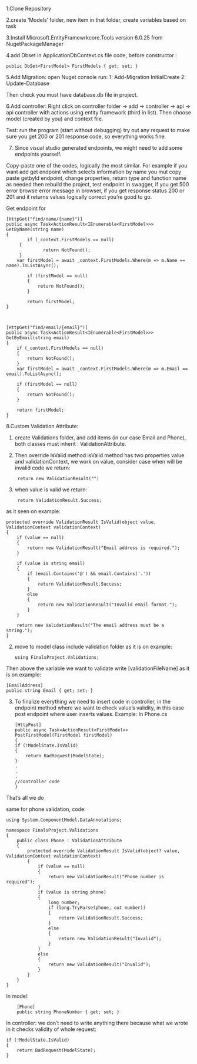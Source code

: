 1.Clone Repository

2.create ‘Models’ folder, new item in that folder, create variables based on task

3.Install Microsoft.EntityFramewrkcore.Tools version 6.0.25 from NugetPackageManager 

4.add Dbset in ApplicationDbContext.cs file code, before constructor :   

	public DbSet<FirstModel> FirstModels { get; set; } 

5.Add Migration:  open Nuget console run:         1: Add-Migration InitialCreate
						  2: Update-Database 
	
Then check you must have database.db file in project.

6.Add controller: Right click on controller folder -> add -> controller -> api -> api controller with actions using entity framework (third in list).  Then choose model (created by you) and context file.

Test: run the program (start without debugging) try out any request to make sure you get 200 or 201 response code, so everything works fine. 

7. Since visual studio generated endpoints, we might need to add some endpoints yourself.
   
Copy-paste one of the codes, logically the most similar. For example if you want add get endpoint which selects information by name you mut copy paste getbyId endpoint, change properties, return type and function name as needed then rebuild the project, test endpoint in swagger, if you get 500 error browse error message in  browser, if you get response status 200 or 201 and it returns values logically correct you’re good to go. 

Get endpoint for 

	[HttpGet("find/name/{name}")] 
	public async Task<ActionResult<IEnumerable<FirstModel>>> GetByName(string name)
	{
    		if (_context.FirstModels == null)
   		 {
      			  return NotFound();
   		 }
 		var firstModel = await _context.FirstModels.Where(m => m.Name == name).ToListAsync();

    		if (firstModel == null)
    		{
      			return NotFound();
    		}

    		return firstModel;
	}

 

	[HttpGet("find/email/{email}")]
	public async Task<ActionResult<IEnumerable<FirstModel>>> GetByEmail(string email)
	{
	    if (_context.FirstModels == null)
	    {
	        return NotFound();
	    }
	    var firstModel = await _context.FirstModels.Where(m => m.Email == email).ToListAsync();
	
	    if (firstModel == null)
	    {
	        return NotFound();
	    }
	
	    return firstModel;
	}

8.Custom Validation Attribute:

1. create Validations folder, and add items (in our case Email and Phone),  both classes must inherit : ValidationAttribute.
2. Then override IsValid method isValid method has two properties value and validationContext, we work on value, consider case when will be invalid code we return:

		return new ValidationResult("")

3. when value is valid we return:
   
		return ValidationResult.Success;

as it seen on example:

	protected override ValidationResult IsValid(object value, ValidationContext validationContext)
	{
	    if (value == null)
	    {
	        return new ValidationResult("Email address is required.");
	    }
	
	    if (value is string email)
	    {
	        if (email.Contains('@') && email.Contains('.'))
	        {
	            return ValidationResult.Success;
	        }
	        else
	        {
	            return new ValidationResult("Invalid email format.");
	        }
	    }
	
	    return new ValidationResult("The email address must be a string.");
	}
2.	move to model class include  validation folder as it is on example:
   
		using FinalsProject.Validations;

 Then  above the variable we want to validate write [validationFileName] as it is on example: 
 
	[EmailAddress]
	public string Email { get; set; }

3.	To finalize everything we need to insert code in controller, in the endpoint method where we want to check value’s validity, in this case post endpoint where user inserts values. Example: 
In Phone.cs

		[HttpPost]
		public async Task<ActionResult<FirstModel>> PostFirstModel(FirstModel firstModel)
		{
		if (!ModelState.IsValid)
		{
		    return BadRequest(ModelState);
		}
		.
		.
		.
		//controller code
		}

That’s all we do 

same for phone validation, code: 

	using System.ComponentModel.DataAnnotations;
	
	namespace FinalsProject.Validations
	{
	    public class Phone : ValidationAttribute
	    {
	        protected override ValidationResult IsValid(object? value, ValidationContext validationContext)
	        {
	            if (value == null)
	            {
	                return new ValidationResult("Phone number is required");
	            }
	            if (value is string phone)
	            {
	                long number;
	                if (long.TryParse(phone, out number))
	                {
	                    return ValidationResult.Success;
	                }
	                else
	                {
	                    return new ValidationResult("Invalid");
	                }
	            }
	            else
	            {
	                return new ValidationResult("Invalid");
	            }
	        }
	    }
	}
In model:

        [Phone]
        public string PhoneNumber { get; set; }
	
In controller: we don’t need to write anything there because what we wrote in it checks validity of whole request: 


	if (!ModelState.IsValid)
	{
	    return BadRequest(ModelState);
	}


